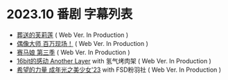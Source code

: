 # 2023.10 番剧 字幕列表
- [葬送的芙莉莲](https://github.com/Kitauji-Sub/Subtitles/blob/main/TV/2023/10/Sousou%20no%20Frieren/README.md)  ( Web Ver. In Production )
- [偶像大师 百万现场！](https://github.com/Kitauji-Sub/Subtitles/blob/main/TV/2023/10/THE%20iDOLM%40STER%20MILLION%20LIVE!/README.md)  ( Web Ver. In Production )
- [赛马娘 第三季](https://github.com/Kitauji-Sub/Subtitles/tree/main/TV/2023/10/Uma%20Musume%20-%20Pretty%20Derby%20Season%203/README.md)  ( Web Ver. In Production )
- [16bit的感动 Another Layer](https://github.com/Kitauji-Sub/Subtitles/tree/main/TV/2023/10/16bit%20Sensation%20-%20Another%20Layer/README.md) with 氢气烤肉架  ( Web Ver. In Production )
- [希望的力量 成年光之美少女'23](https://github.com/Kitauji-Sub/Subtitles/blob/main/TV/2023/10/Kibou%20no%20Chikara%20-%20Otona%20Precure%20'23/README.md) with FSD粉羽社  ( Web Ver. In Production )
